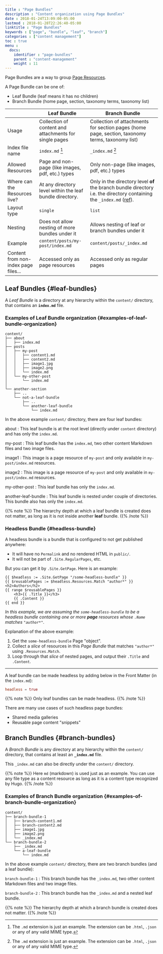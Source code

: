 ```yaml
---
title : "Page Bundles"
description : "Content organization using Page Bundles"
date : 2018-01-24T13:09:00-05:00
lastmod : 2018-01-28T22:26:40-05:00
linktitle : "Page Bundles"
keywords : ["page", "bundle", "leaf", "branch"]
categories : ["content management"]
toc : true
menu :
  docs:
    identifier : "page-bundles"
    parent : "content-management"
    weight : 11
---
```


Page Bundles are a way to group [Page Resources](/content-management/page-resources/).

A Page Bundle can be one of:

- Leaf Bundle (leaf means it has no children)
- Branch Bundle (home page, section, taxonomy terms, taxonomy list)

|                                     | Leaf Bundle                                              | Branch Bundle                                                                                                                                                                                                      |
|-------------------------------------|----------------------------------------------------------|--------------------------------------------------------------------------------------------------------------------------------------------------------------------------------------------------------------------  |
| Usage                               | Collection of content and attachments for single pages   | Collection of attachments for section pages (home page, section, taxonomy terms, taxonomy list)                                                                                                                    |
| Index file name                     | `index.md` [^fn:1]                                       | `_index.md` [^fn:1]                                                                                                                                                                                                |
| Allowed Resources                   | Page and non-page (like images, pdf, etc.) types         | Only non-page (like images, pdf, etc.) types                                                                                                                                                                       |
| Where can the Resources live?       | At any directory level within the leaf bundle directory. | Only in the directory level **of** the branch bundle directory i.e. the directory containing the `_index.md` ([ref](https://discourse.gohugo.io/t/question-about-content-folder-structure/11822/4?u=kaushalmodi)). |
| Layout type                         | `single`                                                 | `list`                                                                                                                                                                                                             |
| Nesting                             | Does not allow nesting of more bundles under it          | Allows nesting of leaf or branch bundles under it                                                                                                                                                                  |
| Example                             | `content/posts/my-post/index.md`                         | `content/posts/_index.md`                                                                                                                                                                                          |
| Content from non-index page files... | Accessed only as page resources                          | Accessed only as regular pages                                                                                                                                                                                     |


## Leaf Bundles {#leaf-bundles}

A _Leaf Bundle_ is a directory at any hierarchy within the `content/`
directory, that contains an **`index.md`** file.

### Examples of Leaf Bundle organization {#examples-of-leaf-bundle-organization}

```text
content/
├── about
│   ├── index.md
├── posts
│   ├── my-post
│   │   ├── content1.md
│   │   ├── content2.md
│   │   ├── image1.jpg
│   │   ├── image2.png
│   │   └── index.md
│   └── my-other-post
│       └── index.md
│
└── another-section
    ├── ..
    └── not-a-leaf-bundle
        ├── ..
        └── another-leaf-bundle
            └── index.md
```

In the above example `content/` directory, there are four leaf
bundles:

about
: This leaf bundle is at the root level (directly under
    `content` directory) and has only the `index.md`.

my-post
: This leaf bundle has the `index.md`, two other content
    Markdown files and two image files.

image1
: This image is a page resource of `my-post`
    and only available in `my-post/index.md` resources.

image2
: This image is a page resource of `my-post`
    and only available in `my-post/index.md` resources.

my-other-post
: This leaf bundle has only the `index.md`.

another-leaf-bundle
: This leaf bundle is nested under couple of
    directories. This bundle also has only the `index.md`.

{{% note %}}
The hierarchy depth at which a leaf bundle is created does not matter,
as long as it is not inside another **leaf** bundle.
{{% /note %}}


### Headless Bundle {#headless-bundle}

A headless bundle is a bundle that is configured to not get published
anywhere:

-   It will have no `Permalink` and no rendered HTML in `public/`.
-   It will not be part of `.Site.RegularPages`, etc.

But you can get it by `.Site.GetPage`. Here is an example:

```go-html-template
{{ $headless := .Site.GetPage "/some-headless-bundle" }}
{{ $reusablePages := $headless.Resources.Match "author*" }}
<h2>Authors</h2>
{{ range $reusablePages }}
    <h3>{{ .Title }}</h3>
    {{ .Content }}
{{ end }}
```

_In this example, we are assuming the `some-headless-bundle` to be a headless
   bundle containing one or more **page** resources whose `.Name` matches
   `"author*"`._

Explanation of the above example:

1. Get the `some-headless-bundle` Page "object".
2. Collect a *slice* of resources in this *Page Bundle* that matches
   `"author*"` using `.Resources.Match`.
3. Loop through that *slice* of nested pages, and output their `.Title` and
   `.Content`.

---

A leaf bundle can be made headless by adding below in the Front Matter
(in the `index.md`):

```toml
headless = true
```

{{% note %}}
Only leaf bundles can be made headless.
{{% /note %}}

There are many use cases of such headless page bundles:

-   Shared media galleries
-   Reusable page content "snippets"


## Branch Bundles {#branch-bundles}

A _Branch Bundle_ is any directory at any hierarchy within the
`content/` directory, that contains at least an **`_index.md`** file.

This `_index.md` can also be directly under the `content/` directory.

{{% note %}}
Here `md` (markdown) is used just as an example. You can use any file
type as a content resource as long as it is a content type recognized by Hugo.
{{% /note %}}


### Examples of Branch Bundle organization {#examples-of-branch-bundle-organization}

```text
content/
├── branch-bundle-1
│   ├── branch-content1.md
│   ├── branch-content2.md
│   ├── image1.jpg
│   ├── image2.png
│   └── _index.md
└── branch-bundle-2
    ├── _index.md
    └── a-leaf-bundle
        └── index.md
```

In the above example `content/` directory, there are two branch
bundles (and a leaf bundle):

`branch-bundle-1`
: This branch bundle has the `_index.md`, two
    other content Markdown files and two image files.

`branch-bundle-2`
: This branch bundle has the `_index.md` and a
    nested leaf bundle.

{{% note %}}
The hierarchy depth at which a branch bundle is created does not
matter.
{{% /note %}}

[^fn:1]: The `.md` extension is just an example. The extension can be `.html`, `.json` or any of any valid MIME type.
